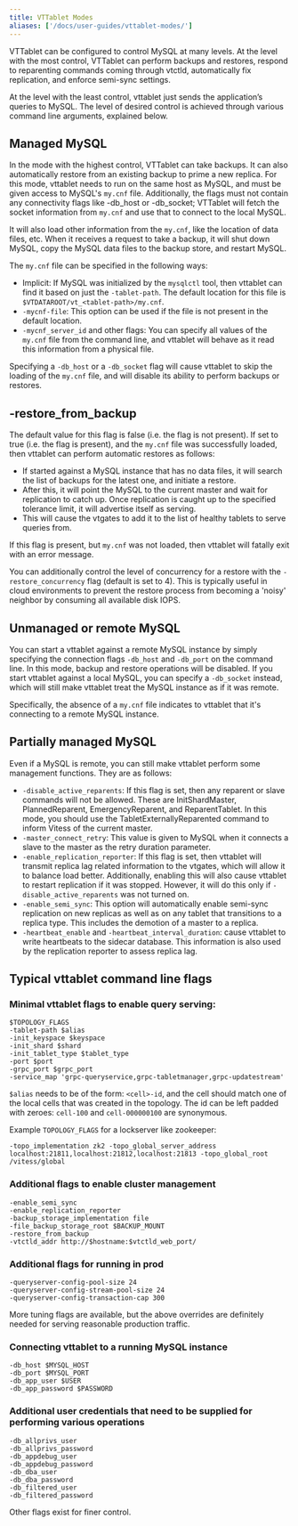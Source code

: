```yaml
---
title: VTTablet Modes
aliases: ['/docs/user-guides/vttablet-modes/']
---
```


VTTablet can be configured to control MySQL at many levels. At the level with the most control, VTTablet can perform backups and restores, respond to reparenting commands coming through vtctld, automatically fix replication, and enforce semi-sync settings.

At the level with the least control, vttablet just sends the application’s queries to MySQL. The level of desired control is achieved through various command line arguments, explained below.

## Managed MySQL

In the mode with the highest control, VTTablet can take backups. It can also automatically restore from an existing backup to prime a new replica. For this mode, vttablet needs to run on the same host as MySQL, and must be given access to MySQL's `my.cnf` file. Additionally, the flags must not contain any connectivity flags like -db_host or -db_socket; VTTablet will fetch the socket information from `my.cnf` and use that to connect to the local MySQL.

It will also load other information from the `my.cnf`, like the location of data files, etc. When it receives a request to take a backup, it will shut down MySQL, copy the MySQL data files to the backup store, and restart MySQL.

The `my.cnf` file can be specified in the following ways:

* Implicit: If MySQL was initialized by the `mysqlctl` tool, then vttablet can find it based on just the `-tablet-path`. The default location for this file is `$VTDATAROOT/vt_<tablet-path>/my.cnf`.
* `-mycnf-file`: This option can be used if the file is not present in the default location.
* `-mycnf_server_id` and other flags: You can specify all values of the `my.cnf` file from the command line, and vttablet will behave as it read this information from a physical file.

Specifying a `-db_host` or a `-db_socket` flag will cause vttablet to skip the loading of the `my.cnf` file, and will disable its ability to perform backups or restores.

## -restore_from_backup

The default value for this flag is false (i.e. the flag is not present). If set to true (i.e. the flag is present), and the `my.cnf` file was successfully loaded, then vttablet can perform automatic restores as follows:

* If started against a MySQL instance that has no data files, it will search the list of backups for the latest one, and initiate a restore.
* After this, it will point the MySQL to the current master and wait for replication to catch up.  Once replication is caught up to the specified tolerance limit, it will advertise itself as serving.
* This will cause the vtgates to add it to the list of healthy tablets to serve queries from.

If this flag is present, but `my.cnf` was not loaded, then vttablet will fatally exit with an error message.

You can additionally control the level of concurrency for a restore with the `-restore_concurrency` flag (default is set to 4). This is typically useful in cloud environments to prevent the restore process from becoming a 'noisy' neighbor by consuming all available disk IOPS.

## Unmanaged or remote MySQL

You can start a vttablet against a remote MySQL instance by simply specifying the connection flags `-db_host` and `-db_port` on the command line. In this mode, backup and restore operations will be disabled. If you start vttablet against a local MySQL, you can specify a `-db_socket` instead, which will still make vttablet treat the MySQL instance as if it was remote.

Specifically, the absence of a `my.cnf` file indicates to vttablet that it's connecting to a remote MySQL instance.

## Partially managed MySQL

Even if a MySQL is remote, you can still make vttablet perform some management functions. They are as follows:

* `-disable_active_reparents`: If this flag is set, then any reparent or slave commands will not be allowed. These are InitShardMaster, PlannedReparent, EmergencyReparent, and ReparentTablet. In this mode, you should use the TabletExternallyReparented command to inform Vitess of the current master.
* `-master_connect_retry`: This value is given to MySQL when it connects a slave to the master as the retry duration parameter.
* `-enable_replication_reporter`: If this flag is set, then vttablet will transmit replica lag related information to the vtgates, which will allow it to balance load better. Additionally, enabling this will also cause vttablet to restart replication if it was stopped. However, it will do this only if `-disable_active_reparents` was not turned on.
* `-enable_semi_sync`: This option will automatically enable semi-sync replication on new replicas as well as on any tablet that transitions to a replica type. This includes the demotion of a master to a replica.
* `-heartbeat_enable` and `-heartbeat_interval_duration`: cause vttablet to write heartbeats to the sidecar database. This information is also used by the replication reporter to assess replica lag.

## Typical vttablet command line flags

### Minimal vttablet flags to enable query serving:

```
$TOPOLOGY_FLAGS
-tablet-path $alias
-init_keyspace $keyspace
-init_shard $shard
-init_tablet_type $tablet_type
-port $port
-grpc_port $grpc_port
-service_map 'grpc-queryservice,grpc-tabletmanager,grpc-updatestream'
```

`$alias` needs to be of the form: `<cell>-id`, and the cell should match one of the local cells that was created in the topology. The id can be left padded with zeroes: `cell-100` and `cell-000000100` are synonymous.

Example `TOPOLOGY_FLAGS` for a lockserver like zookeeper:

`-topo_implementation zk2 -topo_global_server_address localhost:21811,localhost:21812,localhost:21813 -topo_global_root /vitess/global`

### Additional flags to enable cluster management

```
-enable_semi_sync
-enable_replication_reporter
-backup_storage_implementation file
-file_backup_storage_root $BACKUP_MOUNT
-restore_from_backup
-vtctld_addr http://$hostname:$vtctld_web_port/
```

### Additional flags for running in prod

```
-queryserver-config-pool-size 24
-queryserver-config-stream-pool-size 24
-queryserver-config-transaction-cap 300
```

More tuning flags are available, but the above overrides are definitely needed for serving reasonable production traffic.

### Connecting vttablet to a running MySQL instance

```
-db_host $MYSQL_HOST
-db_port $MYSQL_PORT
-db_app_user $USER
-db_app_password $PASSWORD
```

### Additional user credentials that need to be supplied for performing various operations

```
-db_allprivs_user
-db_allprivs_password
-db_appdebug_user
-db_appdebug_password
-db_dba_user
-db_dba_password
-db_filtered_user
-db_filtered_password
```
Other flags exist for finer control.
